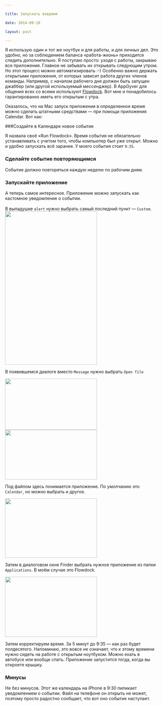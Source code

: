 ```yaml
---

title: Запускать вовремя

date: 2014-09-10

layout: post

---
```

Я использую один и тот же ноутбук и для работы, и для личных дел. Это удобно, но за соблюдением баланса «работа-жизнь»
приходится следить дополнительно. Я поступаю просто: уходя с работы, закрываю все приложения. Главное не забывать их
открывать следующим утром. Но этот процесс можно автоматизировать :-)
<excerpt/>
Особенно важно держать открытыми приложения, от которых зависит работа других членов команды. Например, с началом
рабочего дня должен быть запущен джаббер (или другой используемый мессенджер). В AppGyver для общения всех со всеми
используют [Flowdock](https://www.flowdock.com). Вот мне и понадобилось гарантированно иметь его открытым с утра.

Оказалось, что на Mac запуск приложения в определенное время можно сделать штатными средствами — при помощи приложения
Calendar. Вот как:

###Создайте в Календаре новое событие

Я назвала своё «Run Flowdock». Время события не обязательно устанавливать с учетом того, чтобы компьютер был уже открыт.
Можно и удобно запускать всё заранее. У моего события стоит `9:35`.

### Сделайте событие повторяющимся

Событие должно повторяться каждую неделю по рабочим дням.

### Запускайте приложение

А теперь самое интересное. Приложение можно запускать как кастомное уведомление о событии.<br/><br/>
В выпадушке `alert` нужно выбрать самый последний пункт — `Custom`.<br/>
<img
class="article__image"
src="http://img-fotki.yandex.ru/get/4802/14441195.32/0_88921_7d53950e_L.png" width="300" height="500" border="0"
title="" alt=""/>

В появившемся диалоге вместо `Message` нужно выбрать `Open file`

<img
class="article__image"
src="http://img-fotki.yandex.ru/get/4813/14441195.32/0_88925_47986a79_M.png" width="300" height="167" border="0"
title="" alt=""/>
<img
class="article__image"
src="http://img-fotki.yandex.ru/get/5109/14441195.32/0_88924_ea39983e_M.png" width="300" height="162" border="0"
title="" alt=""/>

Под файлом здесь понимается приложение. По умолчанию это `Calendar`, но можно выбрать и другое.

<img
class="article__image"
src="http://img-fotki.yandex.ru/get/4810/14441195.32/0_88922_22d155c7_M.png" width="300" height="193" border="0"
title="" alt=""/>

Затем в диалоговом окне Finder выбрать нужное приложение из папки `Applications`. В моём случае это Flowdock.

<img
class="article__image"
src="http://img-fotki.yandex.ru/get/4809/14441195.32/0_88923_7597bf28_M.png" width="300" height="196" border="0"
title="" alt=""/>

Затем корректируем время. За 5 минут до 9:35 — как раз будет полдесятого. Напоминаю, это вовсе не означает, что к этому
времени нужно сидеть на работе с открытым ноутбуком. Можно ехать в автобусе или вообще спать. Приложение запустится
тогда, когда вы откроете крышку.

### Минусы
Не без минусов. Этот же календарь на iPhone в 9:30 пиликает уведомлением о событии. Файл на телефоне он открыть не
может, поэтому просто радостно сообщает, что вот оно событие наступает.
